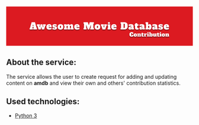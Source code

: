 ![Main Banner](/assets/main_banner.png)

## About the service:

The service allows the user to create request for adding and updating content on **amdb** and view their own and others' contribution statistics.

## Used technologies:

* [Python 3](https://www.python.org/downloads/)
